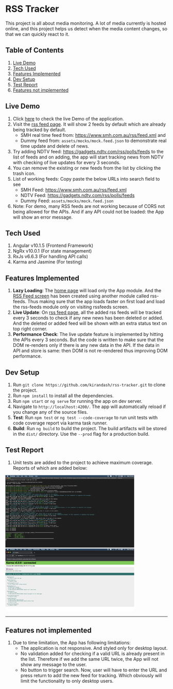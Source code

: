 # RSS Tracker

This project is all about media monitoring. A lot of media currently is hosted online, and this project helps us detect when the media content changes, so that we can quickly react to it.

## Table of Contents

1. [Live Demo](#live-demo)
2. [Tech Used](#tech-used)
3. [Features Implemented](#features-implemented)
4. [Dev Setup](#dev-setup)
5. [Test Report](#test-report)
6. [Features not implemented](#features-not-implemented)

## Live Demo

1. Click [here](http://bgwebagency.in/projects/ui/rss-tracker/) to check the live Demo of the application.
2. Visit the [rss feed page](http://bgwebagency.in/projects/ui/rss-tracker/#/rss-feeds). It will show 2 feeds by default which are already being tracked by default.
    * SMH real time feed from: https://www.smh.com.au/rss/feed.xml and
    * Dummy feed from: `assets/mocks/mock.feed.json` to demonstrate real time update and delete of news.
3. Try adding NDTV feed: https://gadgets.ndtv.com/rss/polls/feeds to the list of feeds and on adding, the app will start tracking news from NDTV with checking of live updates for every 3 seconds.
4. You can remove the existing or new feeds from the list by clicking the trash icon.
5. List of working feeds: Copy paste the below URLs into search field to see
    * SMH Feed: https://www.smh.com.au/rss/feed.xml
    * NDTV Feed: https://gadgets.ndtv.com/rss/polls/feeds
    * Dummy Feed: `assets/mocks/mock.feed.json`
6. Note: For demo, many RSS feeds are not working because of CORS not being allowed for the APIs. And if any API could not be loaded: the App will show an error message.

## Tech Used
1. Angular v10.1.5 (Frontend Framework)
2. NgRx v10.0.1 (For state management)
3. RxJs v6.6.3 (For handling API calls)
4. Karma and Jasmine (For testing)

## Features Implemented
1. **Lazy Loading**: The [home page](http://bgwebagency.in/projects/ui/rss-tracker/) will load only the App module. And the [RSS Feed screen](http://bgwebagency.in/projects/ui/rss-tracker/#/rss-feeds) has been created using another module called rss-feeds. Thus making sure that the app loads faster on first load and load the rss-feeds module only on visiting rssfeeds screen.
2. **Live Update**: On [rss feed page](http://bgwebagency.in/projects/ui/rss-tracker/#/rss-feeds), all the added rss feeds will be tracked every 3 seconds to check if any new news has been deleted or added. And the deleted or added feed will be shown with an extra status text on top right corner.
3. **Performance Check**: The live update feature is implemented by hitting the APIs every 3 seconds. But the code is written to make sure that the DOM re-renders only if there is any new data in the API. If the data in API and store is same: then DOM is not re-rendered thus improving DOM performance.

## Dev Setup
1. Run `git clone https://github.com/kirandash/rss-tracker.git` to clone the project.
2. Run `npm install` to install all the dependencies.
3. Run `npm start` or `ng serve` for running the app on dev server. 
4. Navigate to `http://localhost:4200/`. The app will automatically reload if you change any of the source files.
5. **Test**: Run `npm test` or `ng test --code-coverage` to run unit tests with code coverage report via karma task runner.
6. **Build**: Run `ng build` to build the project. The build artifacts will be stored in the `dist/` directory. Use the `--prod` flag for a production build.

## Test Report
1. Unit tests are added to the project to achieve maximum coverage. Reports of which are added below:
<div align="left">
    <img src="src/assets/doc/report1.png" alt="Test Report" width="400"/>
    <br/>
    <img src="src/assets/doc/report2.png" alt="Test Report" width="400"/>
</div>
<hr/>

## Features not implemented
1. Due to time limitation, the App has following limitations:
    * The application is not responsive. And styled only for desktop layout.
    * No validation added for checking if a valid URL is already present in the list. Therefore if we add the same URL twice, the App will not show any message to the user.
    * No button to trigger search. Now, user will have to enter the URL and press return to add the new feed for tracking. Which obviously will limit the functionality to only desktop users.
